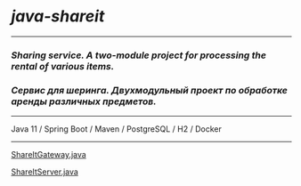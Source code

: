 # _java-shareit_
___
### _Sharing service. A two-module project for processing the rental of various items._
### _Сервис для шеринга. Двухмодульный проект по обработке аренды различных предметов._
___

Java 11 / Spring Boot / Maven / PostgreSQL / H2 / Docker

___

[ShareItGateway.java](./gateway/src/main/java/ru/practicum/shareit/ShareItGateway.java)

[ShareItServer.java](./server/src/main/java/ru/practicum/shareit/ShareItServer.java)

